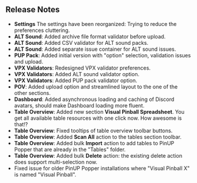 ## Release Notes

- **Settings** The settings have been reorganized: Trying to reduce the preferences cluttering.
- **ALT Sound**: Added archive file format validator before upload.
- **ALT Sound**: Added CSV validator for ALT sound packs.
- **ALT Sound**: Added separate issue container for ALT sound issues. 
- **PUP Pack**: Added initial version with "option" selection, validation issues and upload.
- **VPX Validators**: Redesigned VPX validator preferences.
- **VPX Validators**: Added ALT sound validator option.
- **VPX Validators**: Added PUP pack validator option.
- **POV**: Added upload option and streamlined layout to the one of the other sections.
- **Dashboard**: Added asynchronous loading and caching of Discord avatars, should make Dashboard loading more fluent.
- **Table Overview**: Added new section **Visual Pinball Spreadsheet**. You get all available table resources with one click now. How awesome is that!?
- **Table Overview**: Fixed tooltips of table overview toolbar buttons.
- **Table Overview**: Added **Scan All** action to the tables section toolbar.
- **Table Overview**: Added bulk **Import** action to add tables to PinUP Popper that are already in the "Tables" folder.
- **Table Overview**: Added bulk **Delete** action: the existing delete action does support multi-selection now.
- Fixed issue for older PinUP Popper installations where "Visual Pinball X" is named "Visual Pinball".